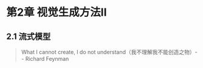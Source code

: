 # 第2章 视觉生成方法II

## 2.1 流式模型

> What I cannot create, I do not understand（我不理解我不能创造之物）-- Richard Feynman
